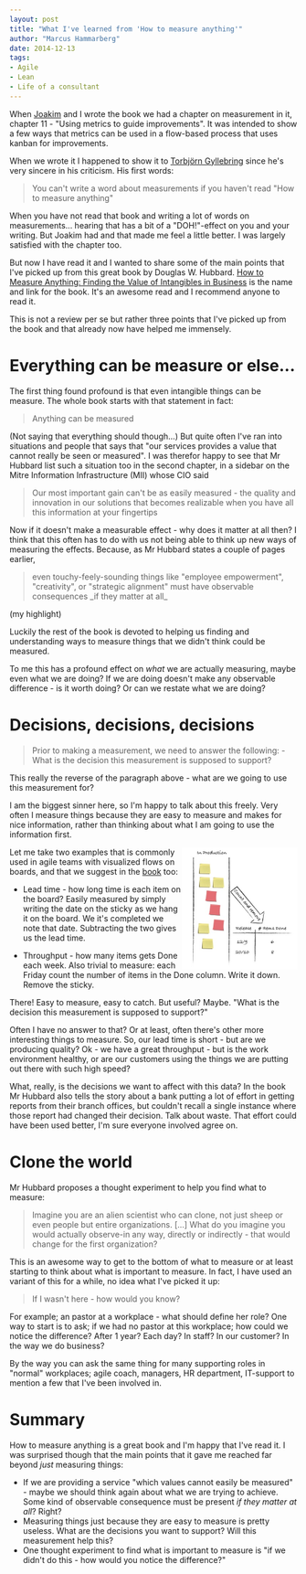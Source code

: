 ```yaml
---
layout: post
title: "What I've learned from 'How to measure anything'"
author: "Marcus Hammarberg"
date: 2014-12-13
tags:
- Agile
- Lean
- Life of a consultant
---
```


When <a href="http://joakimsunden.com">Joakim</a> and I wrote the book we had a chapter on measurement in it, chapter 11 - "Using metrics to guide improvements". It was intended to show a few ways that metrics can be used in a flow-based process that uses kanban for improvements.

When we wrote it I happened to show it to <a href="https://twitter.com/drunkcod">Torbjörn Gyllebring</a> since he's very sincere in his criticism. His first words:
<blockquote>You can't write a word about measurements if you haven't read "How to measure anything"</blockquote>

When you have not read that book and writing a lot of words on measurements... hearing that has a bit of a "DOH!"-effect on you and your writing. But Joakim had and that made me feel a little better. I was largely satisfied with the chapter too.

But now I have read it and I wanted to share some of the main points that I've picked up from this great book by Douglas W. Hubbard.
<a href="http://www.amazon.com/How-Measure-Anything-Intangibles-Business/dp/0470539399">How to Measure Anything: Finding the Value of Intangibles in Business</a> is the name and link for the book. It's an awesome read and I recommend anyone to read it.

This is not a review per se but rather three points that I've picked up from the book and that already now have helped me immensely.
<a name='more'></a>

# Everything can be measure or else...

The first thing found profound is that even intangible things can be measure. The whole book starts with that statement in fact:
<blockquote>Anything can be measured</blockquote>

(Not saying that everything should though...)
But quite often I've ran into situations and people that says that "our services provides a value that cannot really be seen or measured". I was therefor happy to see that Mr Hubbard list such a situation too in the second chapter, in a sidebar on the Mitre Information Infrastructure (MII) whose CIO said
<blockquote>Our most important gain can't be as easily measured - the quality and innovation in our solutions that becomes realizable when you have all this information at your fingertips</blockquote>

Now if it doesn't make a measurable effect - why does it matter at all then? I think that this often has to do with us not being able to think up new ways of measuring the effects. Because, as Mr Hubbard states a couple of pages earlier,
<blockquote>even touchy-feely-sounding things like "employee empowerment", "creativity", or "strategic alignment" must have observable consequences _if they matter at all_</blockquote> (my highlight)

Luckily the rest of the book is devoted to helping us finding and understanding ways to measure things that we didn't think could be measured.

To me this has a profound effect on _what_ we are actually measuring, maybe even what we are doing? If we are doing doesn't make any observable difference - is it worth doing? Or can we restate what we are doing?

# Decisions, decisions, decisions
<blockquote>Prior to making a measurement, we need to answer the following:
	- What is the decision this measurement is supposed to support?
</blockquote>

This really the reverse of the paragraph above - what are we going to use this measurement for?

I am the biggest sinner here, so I'm happy to talk about this freely. Very often I measure things because they are easy to measure and makes for nice information, rather than thinking about what I am going to use the information first.

<img src="/img/throughput.jpg" style="float:right" width="40%" alt="Throughput visualization">
Let me take two examples that is commonly used in agile teams with visualized flows on boards, and that we suggest in the <a href="http://bit.ly/theKanbanBook">book</a> too:

* Lead time - how long time is each item on the board? Easily measured by simply writing the date on the sticky as we hang it on the board. We it's completed we note that date. Subtracting the two gives us the lead time.

* Throughput - how many items gets Done each week. Also trivial to measure: each Friday count the number of items in the Done column. Write it down. Remove the sticky.


There! Easy to measure, easy to catch. But useful? Maybe. "What is the decision this measurement is supposed to support?"

Often I have no answer to that? Or at least, often there's other more interesting things to measure. So, our lead time is short - but are we producing quality? Ok - we have a great throughput - but is the work environment healthy, or are our customers using the things we are putting out there with such high speed?

What, really, is the decisions we want to affect with this data? In the book Mr Hubbard also tells the story about a bank putting a lot of effort in getting reports from their branch offices, but couldn't recall a single instance where those report had changed their decision.
Talk about waste. That effort could have been used better, I'm sure everyone involved agree on.

# Clone the world
Mr Hubbard proposes a thought experiment to help you find what to measure:

<blockquote>Imagine you are an alien scientist who can clone, not just sheep or even people but entire organizations. [...] What do you imagine you would actually observe-in any way, directly or indirectly - that would change for the first organization?</blockquote>

This is an awesome way to get to the bottom of what to measure or at least starting to think about what is important to measure. In fact, I have used an variant of this for a while, no idea what I've picked it up:
<blockquote>If I wasn't here - how would you know?</blockquote>

For example; an pastor at a workplace - what should define her role? One way to start is to ask; if we had no pastor at this workplace; how could we notice the difference? After 1 year? Each day? In staff? In our customer? In the way we do business?

By the way you can ask the same thing for many supporting roles in "normal" workplaces; agile coach, managers, HR department, IT-support to mention a few that I've been involved in.

# Summary
How to measure anything is a great book and I'm happy that I've read it. I was surprised though that the main points that it gave me reached far beyond _just_ measuring things:

* If we are providing a service "which values cannot easily be measured" - maybe we should think again about what we are trying to achieve. Some kind of observable consequence must be present _if they matter at all_? Right?
* Measuring things just because they are easy to measure is pretty useless. What are the decisions you want to support? Will this measurement help this?
* One thought experiment to find what is important to measure is "if we didn't do this - how would you notice the difference?"